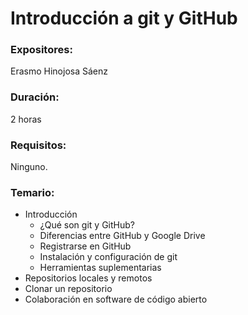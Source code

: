# Introducción a git y GitHub

### Expositores:
Erasmo Hinojosa Sáenz

### Duración:
2 horas

### Requisitos:
Ninguno.

### Temario:
- Introducción
  - ¿Qué son git y GitHub?
  - Diferencias entre GitHub y Google Drive
  - Registrarse en GitHub
  - Instalación y configuración de git
  - Herramientas suplementarias
- Repositorios locales y remotos
- Clonar un repositorio
- Colaboración en software de código abierto
